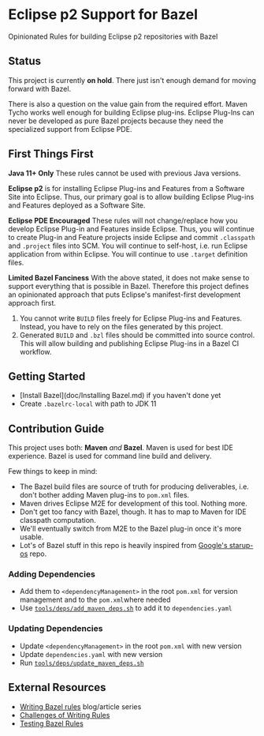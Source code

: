 # Eclipse p2 Support for Bazel

Opinionated Rules for building Eclipse p2 repositories with Bazel

## Status

This project is currently **on hold**.
There just isn't enough demand for moving forward with Bazel.

There is also a question on the value gain from the required effort.
Maven Tycho works well enough for building Eclipse plug-ins.
Eclipse Plug-Ins can never be developed as pure Bazel projects because they need the specialized support from Eclipse PDE.


## First Things First

**Java 11+ Only** These rules cannot be used with previous Java versions.

**Eclipse p2** is for installing Eclipse Plug-ins and Features from a Software Site into Eclipse.
Thus, our primary goal is to allow building Eclipse Plug-ins and Features deployed as a Software Site.

**Eclipse PDE Encouraged** These rules will not change/replace how you develop Eclipse Plug-in and Features inside Eclipse.
Thus, you will continue to create Plug-in and Feature projects inside Eclipse and commit `.classpath` and `.project` files into SCM.
You will continue to self-host, i.e. run Eclipse application from within Eclipse.
You will continue to use `.target` definition files.

**Limited Bazel Fanciness** With the above stated, it does not make sense to support everything that is possible in Bazel.
Therefore this project defines an opinionated approach that puts Eclipse's manifest-first development approach first.

1. You cannot write `BUILD` files freely for Eclipse Plug-ins and Features.
Instead, you have to rely on the files generated by this project.
2. Generated `BUILD` and `.bzl` files should be committed into source control.
This will allow building and publishing Eclipse Plug-ins in a Bazel CI workflow.


## Getting Started

* [Install Bazel](doc/Installing Bazel.md) if you haven't done yet
* Create `.bazelrc-local` with path to JDK 11


## Contribution Guide

This project uses both: **Maven** *and* **Bazel**.
Maven is used for best IDE experience.
Bazel is used for command line build and delivery.

Few things to keep in mind:
* The Bazel build files are source of truth for producing deliverables, i.e. don't bother adding Maven plug-ins to `pom.xml` files.
* Maven drives Eclipse M2E for development of this tool. Nothing more.
* Don't get too fancy with Bazel, though. It has to map to Maven for IDE classpath computation.
* We'll eventually switch from M2E to the Bazel plug-in once it's more usable.
* Lot's of Bazel stuff in this repo is heavily inspired from [Google's starup-os](https://github.com/google/startup-os) repo.


### Adding Dependencies

* Add them to `<dependencyManagement>` in the root `pom.xml` for version management and to the `pom.xml`where needed
* Use [`tools/deps/add_maven_deps.sh`](tools/deps/add_maven_deps.sh) to add it to `dependencies.yaml`


### Updating Dependencies

* Update `<dependencyManagement>` in the root `pom.xml` with new version
* Update `dependencies.yaml` with new version
* Run [`tools/deps/update_maven_deps.sh`](tools/deps/update_maven_deps.sh)


## External Resources

* [Writing Bazel rules](https://jayconrod.com/posts/106/writing-bazel-rules--simple-binary-rule) blog/article series
* [Challenges of Writing Rules](https://docs.bazel.build/versions/master/rule-challenges.html)
* [Testing Bazel Rules](https://docs.bazel.build/versions/master/skylark/testing.html)
